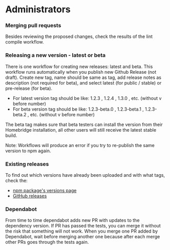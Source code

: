 # Administrators


### Merging pull requests
Besides reviewing the proposed changes, check the results of the lint compile workflow. 

### Releasing a new version - latest or beta

There is one workflow for creating new releases: latest and beta. This workflow runs automatically when you publish new Github Release (not draft). Create new tag, name should be same as tag, add release notes as description (not required for beta), and select latest (for public / stable) or pre-release (for beta).

- For latest version tag should be like: 1.2.3 , 1.2.4 , 1.3.0 , etc. (without v before number)
- For beta version tag should be like: 1.2.3-beta.0 , 1.2.3-beta.1 , 1.2.3-beta.2 , etc. (without v before number)

The beta tag makes sure that beta testers can install the version from their Homebridge installation, all other users will still receive the latest stable build.

Note: Workflows will produce an error if you try to re-publish the same version to npm again.

### Existing releases
To find out which versions have already been uploaded and with what tags, check the:
- [npm package's versions page](https://www.npmjs.com/package/homebridge-panasonic-ac-platform?activeTab=versions)
- [GitHub releases](https://github.com/homebridge-panasonic-ac-platform/homebridge-panasonic-ac-platform/releases)

### Dependabot
From time to time dependabot adds new PR with updates to the dependency version. If PR has passed the tests, you can merge it without the risk that something will not work. When you merge one PR added by Dependabot, wait before merging another one because after each merge other PRs goes through the tests again.
